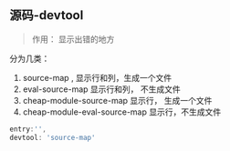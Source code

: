 ## 源码-devtool

> 作用： 显示出错的地方

分为几类：
1. source-map , 显示行和列，生成一个文件
2. eval-source-map 显示行和列， 不生成文件
3. cheap-module-source-map 显示行， 生成一个文件
4. cheap-module-eval-source-map 显示行，不生成文件
   
```js
entry:'',
devtool: 'source-map'
```